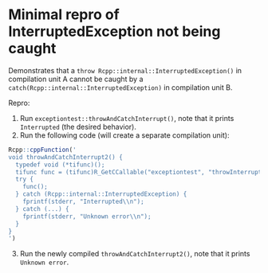 # Minimal repro of InterruptedException not being caught

Demonstrates that a `throw Rcpp::internal::InterruptedException()` in compilation unit A cannot be caught by a `catch(Rcpp::internal::InterruptedException)` in compilation unit B.

Repro:

1. Run `exceptiontest::throwAndCatchInterrupt()`, note that it prints `Interrupted` (the desired behavior).
2. Run the following code (will create a separate compilation unit):
```r
Rcpp::cppFunction('
void throwAndCatchInterrupt2() {
  typedef void (*tifunc)();
  tifunc func = (tifunc)R_GetCCallable("exceptiontest", "throwInterrupt");
  try {
    func();
  } catch (Rcpp::internal::InterruptedException) {
    fprintf(stderr, "Interrupted\\n");
  } catch (...) {
    fprintf(stderr, "Unknown error\\n");
  }
}
')
```
3. Run the newly compiled `throwAndCatchInterrupt2()`, note that it prints `Unknown error`.